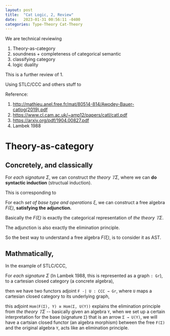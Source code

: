 ```yaml
---
layout: post
title:  "Cat Logic, 2, Review"
date:   2023-01-31 00:56:11 -0400
categories: Type-Theory Cat-Theory
---
```

We are technical reviewing
1. Theory-as-category
2. soundness + completeness of categorical semantic
3. classifying category
4. logic duality

This is a further review of 1.

Using STLC/CCC and others stuff to 

Reference:
1. http://mathieu.anel.free.fr/mat/80514-814/Awodey-Bauer-catlog(2019).pdf
2. https://www.cl.cam.ac.uk/~amp12/papers/catl/catl.pdf  
3. https://arxiv.org/pdf/1904.00827.pdf
4. Lambek 1988


# Theory-as-category

## Concretely, and classically

For *each signature Σ*, we can construct *the theory 𝕋Σ*, where we can **do syntactic induction** (structual induction).

This is corresponding to

For each *set of base type and operations ξ*, we can construct a free algebra *F(ξ)*, **satisfying the adjunction.**

Basically the *F(ξ)* is exactly the categorical representation of  *the theory 𝕋Σ*.

The adjunction is also exactly the elimination principle.

So the best way to understand a free algebra *F(ξ)*, is to consider it as AST.

## Mathmatically, 

In the example of STLC/CCC,

For *each signature Σ* (In Lambek 1988, this is represented as a graph `: Gr`), to a cartesian closed category (a concrete algebra), 

then we have two functors adjoint `F -| U : CCC → Gr`, where `U` maps a cartesian closed category to its underlying graph,

this adjoint `Hom(F(Σ), Y) ≅ Hom(Σ, U(Y))` explains the elimination principle from *the theory 𝕋Σ* -- basically given an algebra `Y`, when we set up a certain interpretation for the base (signature `Σ`) that is an arrow `Σ → U(Y)`, we will have a cartsian closed functor (an algebra morphism) between the free `F(Σ)` and the original algebra `Y`, acts like an elimination principle.




